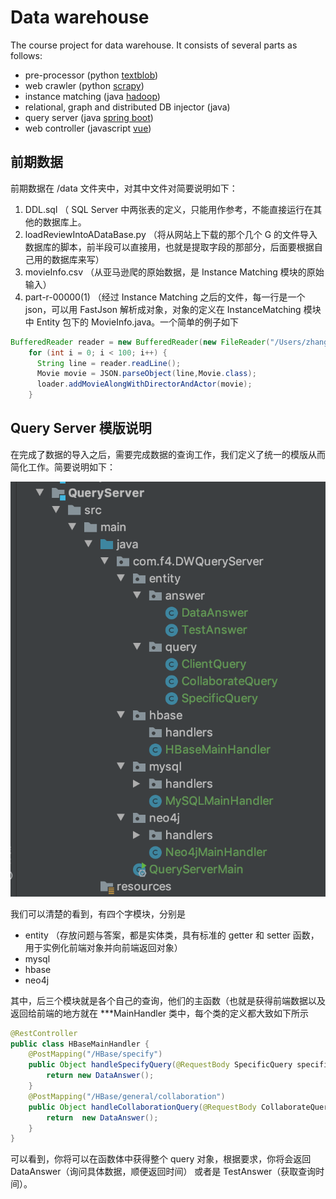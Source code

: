 # Data warehouse
The course project for data warehouse. It consists of several parts as follows:

- pre-processor (python [textblob](https://textblob.readthedocs.io/en/dev/quickstart.html#textblobs-are-like-python-strings))
- web crawler (python [scrapy](https://scrapy.org/))
- instance matching (java [hadoop](https://hadoop.apache.org/))
- relational, graph and distributed DB injector (java)
- query server (java [spring boot](https://spring.io/))
- web controller (javascript [vue](https://vuejs.org/))

## 前期数据

前期数据在 /data 文件夹中，对其中文件对简要说明如下：
1.  DDL.sql （ SQL Server 中两张表的定义，只能用作参考，不能直接运行在其他的数据库上。
2.  loadReviewIntoADataBase.py （将从网站上下载的那个几个 G 的文件导入数据库的脚本，前半段可以直接用，也就是提取字段的那部分，后面要根据自己用的数据库来写）
3.  movieInfo.csv （从亚马逊爬的原始数据，是 Instance Matching 模块的原始输入）
4.  part-r-00000(1) （经过 Instance Matching 之后的文件，每一行是一个 json，可以用 FastJson 解析成对象，对象的定义在 InstanceMatching 模块中 Entity 包下的 MovieInfo.java。一个简单的例子如下
``` java
BufferedReader reader = new BufferedReader(new FileReader("/Users/zhangzijian/Downloads/DW/part-r-00000(1)"));
    for (int i = 0; i < 100; i++) {
      String line = reader.readLine();
      Movie movie = JSON.parseObject(line,Movie.class);
      loader.addMovieAlongWithDirectorAndActor(movie);
    } 
```

## Query Server 模版说明

在完成了数据的导入之后，需要完成数据的查询工作，我们定义了统一的模版从而简化工作。简要说明如下：

![query](img/query.png)

我们可以清楚的看到，有四个字模块，分别是

- entity （存放问题与答案，都是实体类，具有标准的 getter 和 setter 函数，用于实例化前端对象并向前端返回对象）
- mysql
- hbase
- neo4j

其中，后三个模块就是各个自己的查询，他们的主函数（也就是获得前端数据以及返回给前端的地方就在 ***MainHandler 类中，每个类的定义都大致如下所示

```java
@RestController
public class HBaseMainHandler {
    @PostMapping("/HBase/specify")
    public Object handleSpecifyQuery(@RequestBody SpecificQuery specificQuery){
        return new DataAnswer();
    }
    @PostMapping("/HBase/general/collaboration")
    public Object handleCollaborationQuery(@RequestBody CollaborateQuery collaborateQuery){
        return  new DataAnswer();
    }
}
```

可以看到，你将可以在函数体中获得整个 query 对象，根据要求，你将会返回 DataAnswer（询问具体数据，顺便返回时间） 或者是 TestAnswer（获取查询时间）。